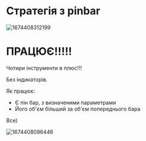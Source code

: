 # Стратегія з pinbar

![1674408312199](https://user-images.githubusercontent.com/108072766/213930434-6e7ec5f6-f4d0-44ea-a77b-ae5a1badf24d.jpg)

# ПРАЦЮЄ!!!!!

Чотири інструменти в плюс!!!

Без індикаторів.

Як працює:
- Є пін бар, з визначеними параметрами
- Його об'єм більший за об'єм попереднього бара

Все)

![1674408096446](https://user-images.githubusercontent.com/108072766/213930246-04147dbe-ae28-4efe-a22e-cb65485a4ee0.jpg)

